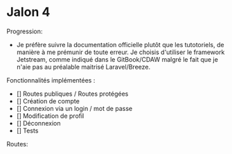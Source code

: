 
# Jalon 4

<description>

Progression:

- Je préfère suivre la documentation officielle plutôt que les tutotoriels,
de manière à me prémunir de toute erreur.
Je choisis d'utiliser le framework Jetstream, comme indiqué dans le GitBook/CDAW malgré le fait que je n'aie pas au préalable maitrisé Laravel/Breeze.


Fonctionnalités implémentées :

- [] Routes publiques / Routes protégées
- [] Création de compte
- [] Connexion via un login / mot de passe
- [] Modification de profil
- [] Déconnexion
- [] Tests


Routes:

